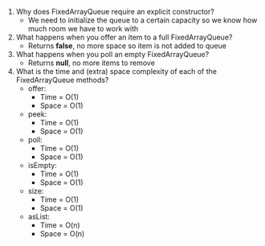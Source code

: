 1) Why does FixedArrayQueue require an explicit constructor?
   - We need to initialize the queue to a certain capacity so we know how much room we have to work with
2) What happens when you offer an item to a full FixedArrayQueue?
   - Returns **false**, no more space so item is not added to queue 
3) What happens when you poll an empty FixedArrayQueue?
   - Returns **null**, no more items to remove 
4) What is the time and (extra) space complexity of each of the FixedArrayQueue methods?
   - offer: 
     - Time = O(1)
     - Space = O(1)
   - peek: 
     - Time = O(1)
     - Space = O(1)
   - poll: 
     - Time = O(1)
     - Space = O(1)
   - isEmpty: 
     - Time = O(1)
     - Space = O(1)
   - size:
     - Time = O(1)
     - Space = O(1)
   - asList:
     - Time = O(n)
     - Space = O(n)
